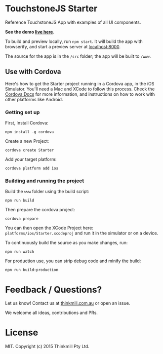 TouchstoneJS Starter
====================

Reference TouchstoneJS App with examples of all UI components.

**See the demo [live here](https://touchstonejs.github.io/touchstonejs-starter/)**.

To build and preview locally, run `npm start`. It will build the app with browserify, and start a preview server at [localhost:8000](http://localhost:8000).

The source for the app is in the `/src` folder; the app will be built to `/www`.

## Use with Cordova

Here's how to get the Starter project running in a Cordova app, in the iOS Simulator. You'll need a Mac and XCode to follow this process. Check the [Cordova Docs](https://cordova.apache.org) for more information, and instructions on how to work with other platforms like Android.

### Getting set up

First, Install Cordova:

```
npm install -g cordova
```

Create a new Project:

```
cordova create Starter
```

Add your target platform:

```
cordova platform add ios
```

### Building and running the project

Build the `www` folder using the build script:

```
npm run build
```

Then prepare the cordova project:

```
cordova prepare
```

You can then open the XCode Project here: `platforms/ios/Starter.xcodeproj` and run it in the simulator or on a device.

To continuously build the source as you make changes, run:

```
npm run watch
```

For production use, you can strip debug code and minify the build:

```
npm run build:production
```


# Feedback / Questions?

Let us know! Contact us at [thinkmill.com.au](http://www.thinkmill.com.au/) or open an issue.

We welcome all ideas, contributions and PRs.


# License

MIT. Copyright (c) 2015 Thinkmill Pty Ltd.
